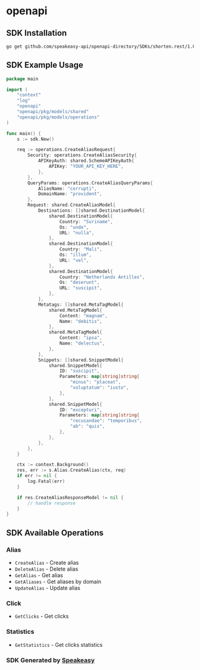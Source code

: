 # openapi

<!-- Start SDK Installation -->
## SDK Installation

```bash
go get github.com/speakeasy-api/openapi-directory/SDKs/shorten.rest/1.0.0/go
```
<!-- End SDK Installation -->

## SDK Example Usage
<!-- Start SDK Example Usage -->
```go
package main

import (
    "context"
    "log"
    "openapi"
    "openapi/pkg/models/shared"
    "openapi/pkg/models/operations"
)

func main() {
    s := sdk.New()

    req := operations.CreateAliasRequest{
        Security: operations.CreateAliasSecurity{
            APIKeyAuth: shared.SchemeAPIKeyAuth{
                APIKey: "YOUR_API_KEY_HERE",
            },
        },
        QueryParams: operations.CreateAliasQueryParams{
            AliasName: "corrupti",
            DomainName: "provident",
        },
        Request: shared.CreateAliasModel{
            Destinations: []shared.DestinationModel{
                shared.DestinationModel{
                    Country: "Suriname",
                    Os: "unde",
                    URL: "nulla",
                },
                shared.DestinationModel{
                    Country: "Mali",
                    Os: "illum",
                    URL: "vel",
                },
                shared.DestinationModel{
                    Country: "Netherlands Antilles",
                    Os: "deserunt",
                    URL: "suscipit",
                },
            },
            Metatags: []shared.MetaTagModel{
                shared.MetaTagModel{
                    Content: "magnam",
                    Name: "debitis",
                },
                shared.MetaTagModel{
                    Content: "ipsa",
                    Name: "delectus",
                },
            },
            Snippets: []shared.SnippetModel{
                shared.SnippetModel{
                    ID: "suscipit",
                    Parameters: map[string]string{
                        "minus": "placeat",
                        "voluptatum": "iusto",
                    },
                },
                shared.SnippetModel{
                    ID: "excepturi",
                    Parameters: map[string]string{
                        "recusandae": "temporibus",
                        "ab": "quis",
                    },
                },
            },
        },
    }

    ctx := context.Background()
    res, err := s.Alias.CreateAlias(ctx, req)
    if err != nil {
        log.Fatal(err)
    }

    if res.CreateAliasResponseModel != nil {
        // handle response
    }
}
```
<!-- End SDK Example Usage -->

<!-- Start SDK Available Operations -->
## SDK Available Operations


### Alias

* `CreateAlias` - Create alias
* `DeleteAlias` - Delete alias
* `GetAlias` - Get alias
* `GetAliases` - Get aliases by domain
* `UpdateAlias` - Update alias

### Click

* `GetClicks` - Get clicks

### Statistics

* `GetStatistics` - Get clicks statistics
<!-- End SDK Available Operations -->

### SDK Generated by [Speakeasy](https://docs.speakeasyapi.dev/docs/using-speakeasy/client-sdks)
